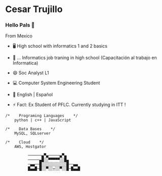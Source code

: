 # Cesar Trujillo

### Hello Pals 👋

From Mexico 

- 🖥 High school with informatics 1 and 2 basics

- 📲 ... Informatics job traning in high school (Capacitación al trabajo en Informatica)

- 😄 Soc Analyst L1

- 💻 Computer System Engineering Student

- 📝 English | Español

- ⚡ Fact: Ex Student of PFLC. Currently studying in ITT !

```
/*    Programing Languages    */
    python | c++ | JavaScript 
    
/*    Data Bases    */
    MySQL, SQLserver
    
/*    Cloud    */
    AWS, Hostgator
```


```
          ──────▄▀▄─────▄▀▄
          ─────▄█░░▀▀▀▀▀░░█▄
          ─▄▄──█░░░░░░░░░░░█──▄▄
          █▄▄█─█░░▀░░┬░░▀░░█─█▄▄█
```


